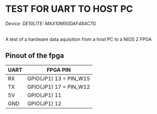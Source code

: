 # TEST FOR UART TO HOST PC
###### Device: DE10LITE: MAX10M50DAF484C7G
A test of a hardware data aquisition  from a host PC to a NIOS 2 FPGA

## Pinout of the fpga

|  UART | FPGA PIN  |
| ------------ | ------------ |
| RX  |   GPIO(JP1) 13 = PIN_W15 |
| TX  |   GPIO(JP1) 17 = PIN_W12 |
| 5V  |  GPIO(JP1) 11 |
|GND| GPIO(JP1) 12|
